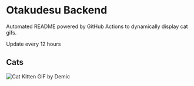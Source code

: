 # Otakudesu Backend

Automated README powered by GitHub Actions to dynamically display cat gifs.

 Update every 12 hours

## Cats

![Cat Kitten GIF by Demic](https://media2.giphy.com/media/3oriO0OEd9QIDdllqo/200.gif?cid=9acd02dabqfs2mmdyhwo2nspgx5yka78dvozv41f0n2ggusi&ep=v1_gifs_search&rid=200.gif&ct=g)
